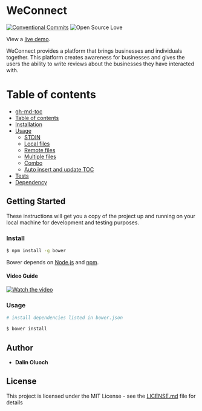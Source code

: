 # WeConnect
[![Conventional Commits](https://img.shields.io/badge/Conventional%20Commits-1.0.0-yellow.svg)](https://conventionalcommits.org) ![Open Source Love](https://badges.frapsoft.com/os/mit/mit.svg?v=102)

View a [live demo](https://dcdalin.github.io/WeConnect/).

WeConnect provides a platform that brings businesses and individuals together. This platform creates awareness for businesses and gives the users the ability to write reviews about the businesses they have interacted with.  

Table of contents
=================

<!--ts-->
   * [gh-md-toc](#gh-md-toc)
   * [Table of contents](#table-of-contents)
   * [Installation](#installation)
   * [Usage](#usage)
      * [STDIN](#stdin)
      * [Local files](#local-files)
      * [Remote files](#remote-files)
      * [Multiple files](#multiple-files)
      * [Combo](#combo)
      * [Auto insert and update TOC](#auto-insert-and-update-toc)
   * [Tests](#tests)
   * [Dependency](#dependency)
<!--te-->




## Getting Started

These instructions will get you a copy of the project up and running on your local machine for development and testing purposes. 

### Install

```sh
$ npm install -g bower
```

Bower depends on [Node.js](http://nodejs.org/) and [npm](http://npmjs.org/).

#### Video Guide
[![Watch the video](https://raw.github.com/GabLeRoux/WebMole/master/ressources/WebMole_Youtube_Video.png)](https://www.youtube.com/watch?v=7jy5d27jmrY)
### Usage

```sh
# install dependencies listed in bower.json

$ bower install
```

## Author

* **Dalin Oluoch** 

## License

This project is licensed under the MIT License - see the [LICENSE.md](LICENSE.md) file for details